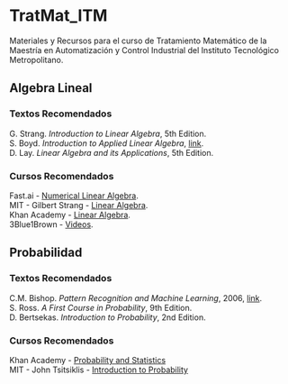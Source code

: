 # TratMat_ITM
Materiales y Recursos para el curso de Tratamiento Matemático de la Maestría en Automatización y Control Industrial del Instituto Tecnológico Metropolitano.


## Algebra Lineal
### Textos Recomendados
G. Strang. *Introduction to Linear Algebra*, 5th Edition.<br>
S. Boyd. *Introduction to Applied Linear Algebra*, [link](http://vmls-book.stanford.edu/).<br>
D. Lay. *Linear Algebra and its Applications*, 5th Edition.<br>

### Cursos Recomendados 
Fast.ai - [Numerical Linear Algebra](https://www.fast.ai/2017/07/17/num-lin-alg/).<br>
MIT - Gilbert Strang - [Linear Algebra](https://ocw.mit.edu/courses/mathematics/18-06sc-linear-algebra-fall-2011/index.htm).<br>
Khan Academy - [Linear Algebra](https://es.khanacademy.org/math/linear-algebra).<br>
3Blue1Brown - [Videos](https://www.youtube.com/watch?v=kjBOesZCoqc&list=PL0-GT3co4r2y2YErbmuJw2L5tW4Ew2O5B).

## Probabilidad
### Textos Recomendados
C.M. Bishop. *Pattern Recognition and Machine Learning*, 2006, [link](https://www.microsoft.com/en-us/research/uploads/prod/2006/01/Bishop-Pattern-Recognition-and-Machine-Learning-2006.pdf). <br>
S. Ross. *A First Course in Probability*, 9th Edition.<br>
D. Bertsekas. *Introduction to Probability*, 2nd Edition. <br>

### Cursos Recomendados 
Khan Academy - [Probability and Statistics](https://www.khanacademy.org/math/statistics-probability)<br>
MIT - John Tsitsiklis - [Introduction to Probability](https://ocw-origin.odl.mit.edu/resources/res-6-012-introduction-to-probability-spring-2018/) <br>
